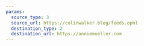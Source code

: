 ```yaml
---
params:
  source_type: 3
  source_url: https://colinwalker.blog/feeds.opml
  destination_type: 2
  destination_url: https://anniemueller.com
---
```

